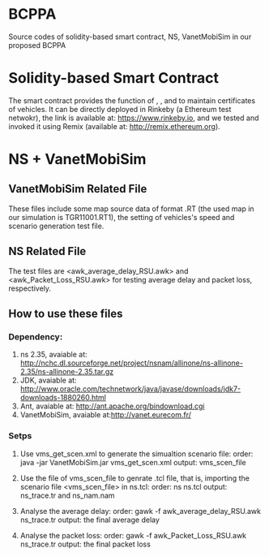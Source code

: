 # BCPPA
Source codes of solidity-based smart contract, NS, VanetMobiSim in our proposed BCPPA

# Solidity-based Smart Contract
The smart contract provides the function of <update>, <get>, and <deletetx> to maintain certificates of vehicles.
It can be directly deployed in Rinkeby (a Ethereum test netwokr), the link is available at: https://www.rinkeby.io, and we tested and invoked it using Remix (available at: http://remix.ethereum.org).
  
 # NS + VanetMobiSim
 
 ## VanetMobiSim Related File
 These files include some map source data of format .RT (the used map in our simulation is TGR11001.RT1), the setting of vehicles's speed and scenario generation test file.
 
 ## NS Related File
 The test files are <awk_average_delay_RSU.awk> and <awk_Packet_Loss_RSU.awk> for testing average delay and packet loss, respectively. 

 ## How to use these files
 ### Dependency:
 1. ns 2.35, avaiable at: http://nchc.dl.sourceforge.net/project/nsnam/allinone/ns-allinone-2.35/ns-allinone-2.35.tar.gz
 2. JDK, avaiable at: http://www.oracle.com/technetwork/java/javase/downloads/jdk7-downloads-1880260.html
 3. Ant, avaiable at: http://ant.apache.org/bindownload.cgi
 4. VanetMobiSim, avaiable at:http://vanet.eurecom.fr/
 
 ### Setps
 1. Use vms_get_scen.xml to generate the simualtion scenario file:
 order: java -jar VanetMobiSim.jar vms_get_scen.xml
 output: vms_scen_file
 
 2. Use the file of vms_scen_file to genrate .tcl file, that is, importing the scenario file <vms_scen_file> in ns.tcl:
 order: ns ns.tcl
 output: ns_trace.tr and ns_nam.nam
 
 3. Analyse the average delay:
 order: gawk -f awk_average_delay_RSU.awk ns_trace.tr
 output: the final average delay
 
 4. Analyse the packet loss:
 order: gawk -f awk_Packet_Loss_RSU.awk ns_trace.tr
 output: the final packet loss
